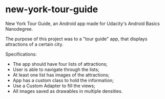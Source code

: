 # new-york-tour-guide
New York Tour Guide, an Android app made for Udacity's Android Basics Nanodegree.

The purpose of this project was to a "tour guide" app, that displays attractions of a certain city. 

Specifications:

- The app should have four lists of attractions;
- User is able to navigate through the lists;
- At least one list has images of the attractions;
- App has a custom class to hold the information;
- Use a Custom Adapter to fill the views;
- All images saved as drawables in multiple densities.
